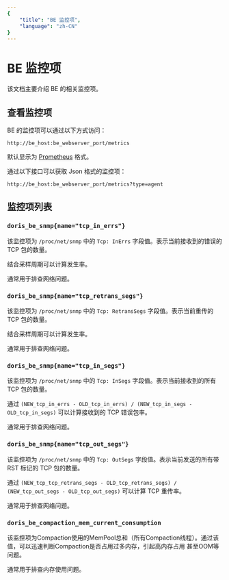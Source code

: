 ```yaml
---
{
    "title": "BE 监控项",
    "language": "zh-CN"
}
---
```


<!-- 
Licensed to the Apache Software Foundation (ASF) under one
or more contributor license agreements.  See the NOTICE file
distributed with this work for additional information
regarding copyright ownership.  The ASF licenses this file
to you under the Apache License, Version 2.0 (the
"License"); you may not use this file except in compliance
with the License.  You may obtain a copy of the License at

  http://www.apache.org/licenses/LICENSE-2.0

Unless required by applicable law or agreed to in writing,
software distributed under the License is distributed on an
"AS IS" BASIS, WITHOUT WARRANTIES OR CONDITIONS OF ANY
KIND, either express or implied.  See the License for the
specific language governing permissions and limitations
under the License.
-->

<!-- Please sort the metrics alphabetically -->

# BE 监控项

该文档主要介绍 BE 的相关监控项。

## 查看监控项

BE 的监控项可以通过以下方式访问：

`http://be_host:be_webserver_port/metrics`

默认显示为 [Prometheus](https://prometheus.io/) 格式。

通过以下接口可以获取 Json 格式的监控项：

`http://be_host:be_webserver_port/metrics?type=agent`

## 监控项列表

### `doris_be_snmp{name="tcp_in_errs"}`

该监控项为 `/proc/net/snmp` 中的 `Tcp: InErrs` 字段值。表示当前接收到的错误的 TCP 包的数量。

结合采样周期可以计算发生率。

通常用于排查网络问题。

### `doris_be_snmp{name="tcp_retrans_segs"}`

该监控项为 `/proc/net/snmp` 中的 `Tcp: RetransSegs` 字段值。表示当前重传的 TCP 包的数量。

结合采样周期可以计算发生率。

通常用于排查网络问题。

### `doris_be_snmp{name="tcp_in_segs"}`

该监控项为 `/proc/net/snmp` 中的 `Tcp: InSegs` 字段值。表示当前接收到的所有 TCP 包的数量。

通过 `(NEW_tcp_in_errs - OLD_tcp_in_errs) / (NEW_tcp_in_segs - OLD_tcp_in_segs)` 可以计算接收到的 TCP 错误包率。

通常用于排查网络问题。

### `doris_be_snmp{name="tcp_out_segs"}`

该监控项为 `/proc/net/snmp` 中的 `Tcp: OutSegs` 字段值。表示当前发送的所有带 RST 标记的 TCP 包的数量。

通过 `(NEW_tcp_tcp_retrans_segs - OLD_tcp_retrans_segs) / (NEW_tcp_out_segs - OLD_tcp_out_segs)` 可以计算 TCP 重传率。

通常用于排查网络问题。

### `doris_be_compaction_mem_current_consumption`

该监控项为Compaction使用的MemPool总和（所有Compaction线程）。通过该值，可以迅速判断Compaction是否占用过多内存，引起高内存占用
甚至OOM等问题。

通常用于排查内存使用问题。
